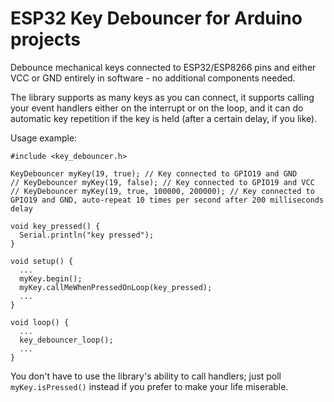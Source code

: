 # ESP32 Key Debouncer for Arduino projects
Debounce mechanical keys connected to ESP32/ESP8266 pins and either VCC or GND entirely in software - no additional components needed.

The library supports as many keys as you can connect, it supports calling your event handlers either on the interrupt or on the loop, and it can do automatic key repetition if the key is held (after a certain delay, if you like).

Usage example:
```
#include <key_debouncer.h>

KeyDebouncer myKey(19, true); // Key connected to GPIO19 and GND
// KeyDebouncer myKey(19, false); // Key connected to GPIO19 and VCC
// KeyDebouncer myKey(19, true, 100000, 200000); // Key connected to GPIO19 and GND, auto-repeat 10 times per second after 200 milliseconds delay

void key_pressed() {
  Serial.println("key pressed");
}

void setup() {
  ...
  myKey.begin();
  myKey.callMeWhenPressedOnLoop(key_pressed);
  ...
}

void loop() {
  ...
  key_debouncer_loop();
  ...
}
```

You don't have to use the library's ability to call handlers; just poll `myKey.isPressed()` instead if you prefer to make your life miserable.
